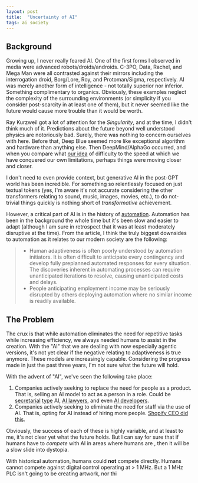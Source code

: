 ```yaml
---
layout: post
title:  "Uncertainty of AI"
tags: ai society
---
```


## Background

Growing up, I never really feared AI. One of the first forms I observed in media were advanced robots/droids/androids. C-3PO, Data, Rachel, and Mega Man were all contrasted against their mirrors including the interrogation droid, Borg/Lore, Roy, and Protoman/Sigma, respectively. AI was merely another form of intelligence - not totally superior nor inferior. Something complimentary to organics. Obviously, these examples neglect the complexity of the surrounding environments (or simplicity if you consider post-scarcity in at least one of them), but it never seemed like the future would cause more trouble than it would be worth.

Ray Kurzweil got a lot of attention for the *Singularity*, and at the time, I didn't think much of it. Predictions about the future beyond well understood physics are notoriously bad. Surely, there was nothing to concern ourselves with here. Before that, Deep Blue seemed more like exceptional algorithm and hardware than anything else. Then DeepMind/AlphaGo occurred, and when you compare what [our idea](https://xkcd.com/1002/) of difficulty to the speed at which we have conquered our own limitations, perhaps things were moving closer and closer.

I don't need to even provide context, but generative AI in the post-GPT world has been incredible. For something so relentlessly focused on just textual tokens (yes, I'm aware it's not accurate considering the other transformers relating to sound, music, images, movies, etc.), to do not-trivial things quickly is nothing short of *transformative* achievement.

However, a critical part of AI is in the history of [automation](https://en.wikipedia.org/wiki/Automation). Automation has been in the background the whole time but it's been slow and easier to adapt (although I am sure in retrospect that it was at least moderately disruptive at the time). From the article, I think the truly biggest downsides to automation as it relates to our modern society are the following:

> * Human adaptiveness is often poorly understood by automation initiators. It is often difficult to anticipate every contingency and develop fully preplanned automated responses for every situation. The discoveries inherent in automating processes can require unanticipated iterations to resolve, causing unanticipated costs and delays.
> * People anticipating employment income may be seriously disrupted by others deploying automation where no similar income is readily available.

## The Problem

The crux is that while automation eliminates the need for repetitive tasks while increasing efficiency, we always needed humans to assist in the creation. With the "AI" that we are dealing with now especially agentic versions, it's not yet clear if the negative relating to adaptiveness is true anymore. These models are increasingly capable. Considering the progress made in just the past three years, I'm not sure what the future will hold.

With the advent of "AI", we've seen the following take place:

1. Companies actively seeking to replace the need for people as a product. That is, selling an AI model to act as a person in a role. Could be [secretarial](https://synthflow.ai) [type](https://www.lindy.ai) AI, [AI lawyers](https://ailawyer.pro), and even [AI developers](https://devin.ai).
2. Companies actively seeking to eliminate the need for staff via the use of AI. That is, opting for AI instead of hiring more people. [Shopify CEO did this](https://www.cnbc.com/2025/04/07/shopify-ceo-prove-ai-cant-do-jobs-before-asking-for-more-headcount.html).

Obviously, the success of each of these is highly variable, and at least to me, it's not clear yet what the future holds. But I can say for sure that if humans have to *compete* with AI in areas where humans are , then it will be a slow slide into dystopia.

With historical automation, humans could **not** compete directly. Humans cannot compete against digital control operating at > 1 MHz. But a 1 MHz PLC isn't going to be creating artwork, nor thi